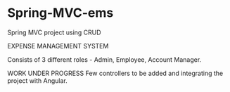 # Spring-MVC-ems
Spring MVC project using CRUD

EXPENSE MANAGEMENT SYSTEM

Consists of 3 different roles - Admin, Employee, Account Manager.

WORK UNDER PROGRESS
Few controllers to be added and integrating the project with Angular.

